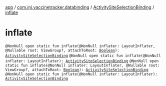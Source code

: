 [app](../../index.md) / [com.jnj.vaccinetracker.databinding](../index.md) / [ActivitySiteSelectionBinding](index.md) / [inflate](./inflate.md)

# inflate

`@NonNull open static fun inflate(@NonNull inflater: LayoutInflater, @Nullable root: ViewGroup?, attachToRoot: `[`Boolean`](https://kotlinlang.org/api/latest/jvm/stdlib/kotlin/-boolean/index.html)`): `[`ActivitySiteSelectionBinding`](index.md)
`@NonNull open static fun inflate(@NonNull inflater: LayoutInflater): `[`ActivitySiteSelectionBinding`](index.md)
`@NonNull open static fun inflate(@NonNull inflater: LayoutInflater, @Nullable root: ViewGroup?, attachToRoot: `[`Boolean`](https://kotlinlang.org/api/latest/jvm/stdlib/kotlin/-boolean/index.html)`): `[`ActivitySiteSelectionBinding`](index.md)
`@NonNull open static fun inflate(@NonNull inflater: LayoutInflater): `[`ActivitySiteSelectionBinding`](index.md)
